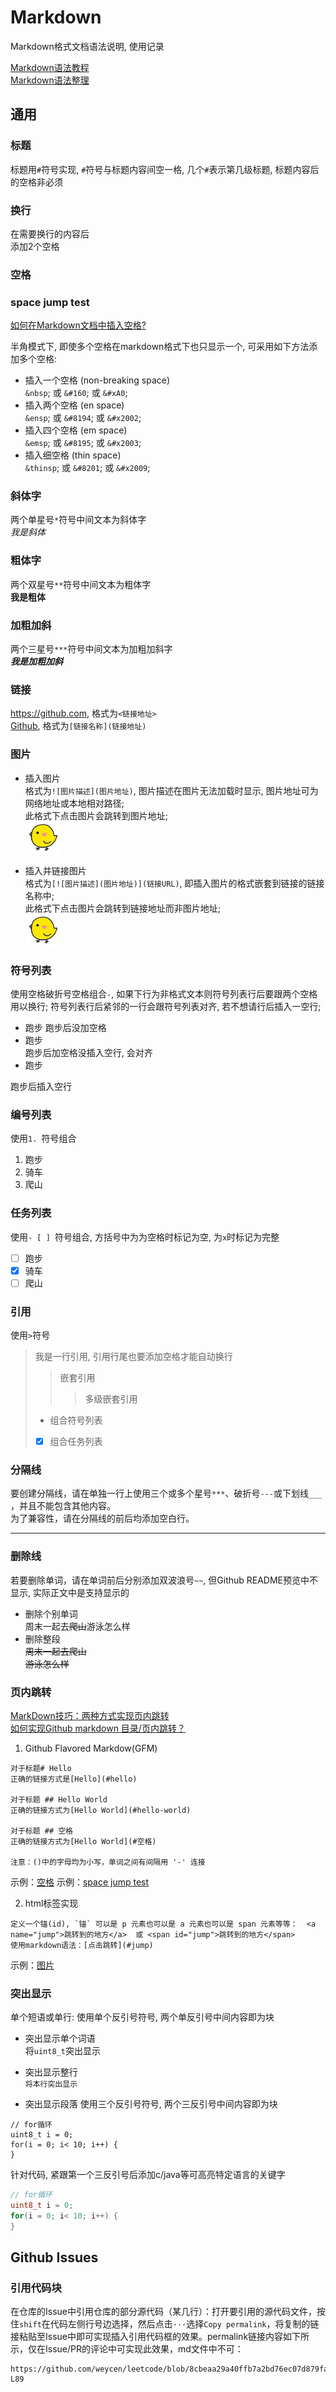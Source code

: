 # Markdown
Markdown格式文档语法说明, 使用记录

[Markdown语法教程](https://markdown.com.cn/)  
[Markdown语法整理](https://guo365.github.io/study/Markdown.html)  


## 通用
### 标题
标题用`#`符号实现, `#`符号与标题内容间空一格, 几个`#`表示第几级标题, 标题内容后的空格非必须     

### 换行
在需要换行的内容后  
添加2个空格

### 空格
### space jump test
[如何在Markdown文档中插入空格?](https://www.cnblogs.com/klchang/p/10203404.html)  

半角模式下, 即使多个空格在markdown格式下也只显示一个, 可采用如下方法添加多个空格:     
 - 插入一个空格 (non-breaking space)  
    `&nbsp`; 或 `&#160`; 或 `&#xA0`;
 - 插入两个空格 (en space)  
    `&ensp`; 或 `&#8194`; 或 `&#x2002`;
 - 插入四个空格 (em space)  
    `&emsp`; 或 `&#8195`; 或 `&#x2003`;
 - 插入细空格 (thin space)  
    `&thinsp`; 或 `&#8201`; 或 `&#x2009`;

### 斜体字
两个单星号`*`符号中间文本为斜体字  
*我是斜体*

### 粗体字
两个双星号`**`符号中间文本为粗体字  
**我是粗体**

### 加粗加斜
两个三星号`***`符号中间文本为加粗加斜字  
***我是加粗加斜***

### 链接
<https://github.com>, 格式为`<链接地址>`  
[Github](https://github.com), 格式为`[链接名称](链接地址)`  

### <a name="image"></a> 图片
 - 插入图片  
格式为`![图片描述](图片地址)`, 图片描述在图片无法加载时显示, 图片地址可为网络地址或本地相对路径;  
此格式下点击图片会跳转到图片地址;  
![小鸡头像](./image/小鸡截图.png)  

- 插入并链接图片  
格式为`[![图片描述](图片地址)](链接URL)`, 即插入图片的格式嵌套到链接的链接名称中;  
此格式下点击图片会跳转到链接地址而非图片地址;  
[![小鸡头像](./image/小鸡截图.png)](http://wx1.sinaimg.cn/large/006szvLFgy1fwi58qhzm1j30b40b4q5h.jpg)  

### 符号列表
使用空格破折号空格组合` - `, 如果下行为非格式文本则符号列表行后要跟两个空格用以换行; 
符号列表行后紧邻的一行会跟符号列表对齐, 若不想请行后插入一空行;  
 - 跑步
 跑步后没加空格
- 跑步  
 跑步后加空格没插入空行, 会对齐  
 - 跑步  

跑步后插入空行

### 编号列表
使用`1. `符号组合  
1. 跑步
2. 骑车
3. 爬山

### 任务列表
使用`- [ ] `符号组合, 方括号中为为空格时标记为空, 为`x`时标记为完整  
- [ ] 跑步
- [x] 骑车
- [ ] 爬山

### 引用
使用`>`符号  
> 我是一行引用, 引用行尾也要添加空格才能自动换行    
>   
>> 嵌套引用  
>>> 多级嵌套引用  
> - 组合符号列表  
> - [x] 组合任务列表  

### 分隔线
要创建分隔线，请在单独一行上使用三个或多个星号`***`、破折号`---`或下划线`___` ，并且不能包含其他内容。  
为了兼容性，请在分隔线的前后均添加空白行。  

---

### 删除线
若要删除单词，请在单词前后分别添加双波浪号`~~`, 但Github README预览中不显示, 实际正文中是支持显示的   
 - 删除个别单词  
周末一起去~~爬山~~游泳怎么样  
 - 删除整段  
~~周末一起去爬山  
游泳怎么样~~  

### 页内跳转
[MarkDown技巧：两种方式实现页内跳转](https://www.cnblogs.com/JohnTsai/p/4027229.html)  
[如何实现Github markdown 目录/页内跳转？](https://www.zhihu.com/question/58630229)  

1. Github Flavored Markdow(GFM)
```
对于标题# Hello
正确的链接方式是[Hello](#hello)

对于标题 ## Hello World
正确的链接方式为[Hello World](#hello-world)

对于标题 ## 空格
正确的链接方式为[Hello World](#空格)

注意：()中的字母均为小写，单词之间有间隔用 '-' 连接
```
示例：[空格](#空格)
示例：[space jump test](#space-jump-test)

2. html标签实现
```
定义一个锚(id), `锚` 可以是 p 元素也可以是 a 元素也可以是 span 元素等等：  <a name="jump">跳转到的地方</a>  或 <span id="jump">跳转到的地方</span>
使用markdown语法：[点击跳转](#jump)
```
示例：[图片](#image)

### 突出显示
单个短语或单行: 使用单个反引号符号, 两个单反引号中间内容即为块  
 - 突出显示单个词语  
将`uint8_t`突出显示  

 - 突出显示整行  
`将本行突出显示`  

 - 突出显示段落
使用三个反引号符号, 两个三反引号中间内容即为块  
```
// for循环
uint8_t i = 0;
for(i = 0; i< 10; i++) {
}
```
针对代码, 紧跟第一个三反引号后添加c/java等可高亮特定语言的关键字  
```c
// for循环
uint8_t i = 0;
for(i = 0; i< 10; i++) {
}
```

## Github Issues
### 引用代码块
在仓库的Issue中引用仓库的部分源代码（某几行）：打开要引用的源代码文件，按住`shift`在代码左侧行号边选择，然后点击`···`选择`Copy permalink`，将复制的链接粘贴至Issue中即可实现插入引用代码框的效果。permalink链接内容如下所示，仅在Issue/PR的评论中可实现此效果，md文件中不可：
```
https://github.com/weycen/leetcode/blob/8cbeaa29a40ffb7a2bd76ec07d879fa7be3310c6/src/35.%E6%90%9C%E7%B4%A2%E6%8F%92%E5%85%A5%E4%BD%8D%E7%BD%AE.c#L79-L89
```
